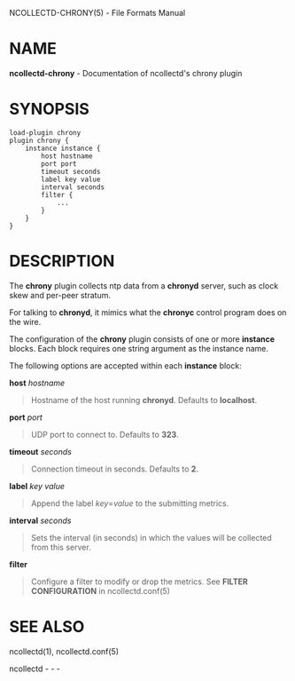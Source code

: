 NCOLLECTD-CHRONY(5) - File Formats Manual

# NAME

**ncollectd-chrony** - Documentation of ncollectd's chrony plugin

# SYNOPSIS

	load-plugin chrony
	plugin chrony {
	    instance instance {
	        host hostname
	        port port
	        timeout seconds
	        label key value
	        interval seconds
	        filter {
	            ...
	        }
	    }
	}

# DESCRIPTION

The **chrony** plugin collects ntp data from a **chronyd** server,
such as clock skew and per-peer stratum.

For talking to **chronyd**, it mimics what the **chronyc** control
program does on the wire.

The configuration of the **chrony** plugin consists of one or more
**instance** blocks.
Each block requires one string argument as the instance name.

The following options are accepted within each **instance** block:

**host** *hostname*

> Hostname of the host running **chronyd**.
> Defaults to **localhost**.

**port** *port*

> UDP port to connect to.
> Defaults to **323**.

**timeout** *seconds*

> Connection timeout in seconds.
> Defaults to **2**.

**label** *key* *value*

> Append the label *key*=*value* to the submitting metrics.

**interval** *seconds*

> Sets the interval (in seconds) in which the values will be collected from
> this server.

**filter**

> Configure a filter to modify or drop the metrics.
> See **FILTER CONFIGURATION** in
> ncollectd.conf(5)

# SEE ALSO

ncollectd(1),
ncollectd.conf(5)

ncollectd - - -

